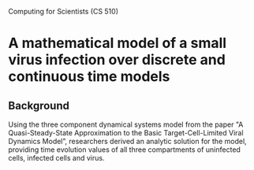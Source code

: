 Computing for Scientists (CS 510)
# A mathematical model of a small virus infection over discrete and continuous time models

## Background 
 Using the three component dynamical systems model from the paper "A Quasi-Steady-State Approximation to the Basic Target-Cell-Limited Viral Dynamics Model”, researchers derived an analytic solution for the model, providing time evolution values of all three compartments of uninfected cells, infected cells and virus. 
 
 
